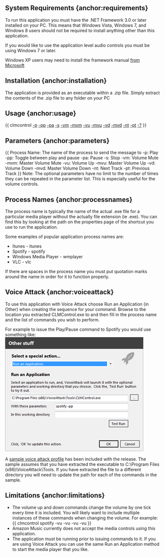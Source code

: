 ## System Requirements {anchor:requirements}
To run this application you must have the .NET Framework 3.0 or later installed on your PC. This means that Windows Vista, Windows 7, and Windows 8 users should not be required to install anything other than this application.

If you would like to use the application level audio controls you must be using Windows 7 or later.

Windows XP users may need to install the framework manual [from Microsoft](http://www.microsoft.com/en-us/download/details.aspx?id=21) 
## Installation {anchor:installation}
The application is provided as an executable within a .zip file. Simply extract the contents of the .zip file to any folder on your PC
## Usage {anchor:usage}
{{
clmcontrol <Process Name> [-p](-p) [-pp](-pp) [-pa](-pa) [-s](-s) [-vm](-vm) [-mvm](-mvm) [-vu](-vu) [-mvu](-mvu) [-vd](-vd) [-mvd](-mvd) [-nt](-nt) [-pt](-pt) [-?](-_)
}}
## Parameters {anchor:parameters}
{{
        Process Name:   The name of the process to send the message to
        -p:             Play
        -pp:            Toggle between play and pause
        -pa:            Pause
        -s:             Stop
        -vm:            Volume Mute
        -mvm:           Master Volume Mute
        -vu:            Volume Up
        -mvu:           Master Volume Up
        -vd:            Volume Down
        -mvd:           Master Volume Down
        -nt:            Next Track
        -pt:            Previous Track
}}
Note: The optional parameters have no limit to the number of times they can be repeated in the parameter list. This is especially useful for the volume controls.
## Process Names {anchor:processnames}
The process name is typically the name of the actual .exe file for a particular media player without the actually file extension (ie .exe). You can find this by looking at the path on the properties page of the shortcut you use to run the application.

Some examples of popular application process names are:
* Itunes - itunes
* Spotify - spotify
* Windows Media Player - wmplayer
* VLC - vlc

If there are spaces in the process name you must put quotation marks around the name in order for it to function properly.
## Voice Attack {anchor:voiceattack}
To use this application with Voice Attack choose Run an Application (in Other) when creating the sequence for your command. Browse to the location you extracted CLMControl.exe to and then fill in the process name and the list of commands you wish to perform.

For example to issue the Play/Pause command to Spotify you would use something like:
![](Documentation_vaplay.png)

A [sample voice attack profile](Documentation_861358) has been included with the release. The sample assumes that you have extracted the executable to C:\Program Files (x86)\VoiceAttack\Tools\. If you have extracted the file to a different directory you will need to update the path for each of the commands in the sample.
## Limitations {anchor:limitations}
* The volume up and down commands change the volume by one tick every time it is included. You will likely want to include multiple instances of these commands when changing the volume. For example:
{{
clmcontrol spotify -vu -vu -vu -vu
}}
* Amazon Music currently does not accept the media controls using this application.
* The application must be running prior to issuing commands to it. If you are using Voice Attack you can use the same Run an Application method to start the media player that you like.